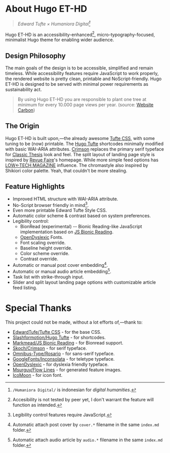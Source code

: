 # About Hugo ET-HD

> _Edward Tufte × Humaniora Digital[^1]_

Hugo ET-HD is an accessibility-enhanced[^2], micro-typography-focused, minimalist Hugo theme for enabling wider audience.

## Design Philosophy

The main goals of the design is to be accessible, simplified and remain timeless.
While accessibility features require JavaScript to work properly,
the rendered website is pretty clean, printable and NoScript-friendly.
Hugo ET-HD is designed to be served with minimal power requirements as sustainability act.

> By using Hugo ET-HD you are responsible to plant one tree at minimum for every 10.000 page views per year. (source: [Website Carbon](https://www.websitecarbon.com/website/ethd-foxx-ink-id/))

## The Origin

Hugo ET-HD is built upon,—the already awesome [Tufte CSS](https://github.com/edwardtufte/tufte-css), with some tuning to be (now) printable.
The [Hugo Tufte](https://github.com/slashformotion/hugo-tufte) shortcodes minimally modified with basic WAI-ARIA attributes.
[Crimson](https://github.com/skosch/Crimson) replaces the primary serif typeface for [Classic Thesis](https://github.com/classicthesis/classicthesis) look and feel.
The split layout of landing page style is inspired by [Revue Faire](https://revue-faire.eu/)'s homepage.
While more simple feed options has [LOW←TECH MAGAZINE](https://solar.lowtechmagazine.com/) influence.
The chromastyle also inspired by Shikiori color palette.
Yeah, that couldn't be more stealing.

## Feature Highlights

- Improved HTML structure with WAI-ARIA attribute.
- No-Script browser friendly in mind[^3].
- Even more printable Edward Tufte Style CSS.
- Automatic color scheme & contrast based on system preferences.
- Legibility control:
  - BionRead (experimental) -- Bionic Reading-like JavaScript implementation based on [JS Bionic Reading](https://github.com/markmead/js-bionic-reading).
  - [OpenDyslexic](https://opendyslexic.org) Fonts.
  - Font scaling override.
  - Baseline height override.
  - Color scheme override.
  - Contrast override.
- Automatic or manual post cover embedding[^4].
- Automatic or manual audio article embedding[^5]. 
- Task list with strike-through input.
- Slider and split layout landing page options with customizable article feed listing.

# Special Thanks

This project could not be made, without a lot efforts of,—thank to:

- [EdwardTufe/Tufte CSS](https://github.com/edwardtufte/tufte-css) - for the base CSS.
- [Slashformotion/Hugo Tufte](https://github.com/slashformotion/hugo-tufte) - for shortcodes.
- [Markmead/JS Bionic Reading](https://github.com/markmead/js-bionic-reading) - for Bionread support.
- [Skoch/Crimson](https://github.com/skosch/Crimson) - for serif typeface.
- [Omnibus-Type/Rosario](https://github.com/Omnibus-Type/Rosario) - for sans-serif typeface.
- [GoogleFonts/Inconsolata](https://github.com/googlefonts/Inconsolata) - for teletype typeface.
- [OpenDyslexic](https://opendyslexic.org) - for dyslexia friendly typeface.
- [Msurguy/Flow Lines](https://github.com/msurguy/flow-lines) - for generated feature images.
- [IcoMoon](https://icomoon.io) - for icon font.

[^1]: `/Humaniora Digital/` is indonesian for *digital humanities*.
[^2]: Accesibility is not tested by peer yet, I don't warrant the feature will function as intended.
[^3]: Legibility control features require JavaScript.
[^4]: Automatic attach post cover by `cover.*` filename in the same `index.md` folder.
[^5]: Automatic attach audio article by `audio.*` filename in the same `index.md` folder.